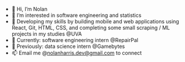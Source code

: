 - 👋 Hi, I’m Nolan
- 👀 I’m interested in software engineering and statistics
- 🚀 Developing my skills by building mobile and web applications using React, Git, HTML, CSS, and completing some small scraping / ML projects in my studies @UVA
- 🌱 Currently: software engineering intern @RepairPal 
- 🐙 Previously: data science intern @Gamebytes
- 📫 Email me @nolanharris.dev@gmail.com to connect
